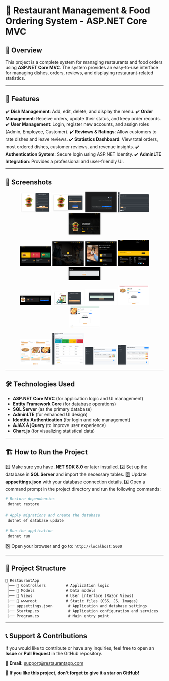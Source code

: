 # 📌 Restaurant Management & Food Ordering System - ASP.NET Core MVC

## 📖 Overview

This project is a complete system for managing restaurants and food orders using **ASP.NET Core MVC**. The system provides an easy-to-use interface for managing dishes, orders, reviews, and displaying restaurant-related statistics.

---

## 🚀 Features

✔️ **Dish Management**: Add, edit, delete, and display the menu. ✔️ **Order Management**: Receive orders, update their status, and keep order records. ✔️ **User Management**: Login, register new accounts, and assign roles (Admin, Employee, Customer). ✔️ **Reviews & Ratings**: Allow customers to rate dishes and leave reviews. ✔️ **Statistics Dashboard**: View total orders, most ordered dishes, customer reviews, and revenue insights. ✔️ **Authentication System**: Secure login using ASP.NET Identity. ✔️ **AdminLTE Integration**: Provides a professional and user-friendly UI.

---

## 📸 Screenshots

<p align="center">
  <img src="Screenshots/1 (1).png" width="100">
  <img src="Screenshots/1 (2).png" width="100">
  <img src="Screenshots/1 (3).png" width="100">
  <img src="Screenshots/1 (4).png" width="100">
  <img src="Screenshots/1 (5).png" width="100">
</p>

<p align="center">
  <img src="Screenshots/1 (6).png" width="100">
  <img src="Screenshots/1 (7).png" width="100">
  <img src="Screenshots/1 (8).png" width="100">
  <img src="Screenshots/1 (9).png" width="100">
  <img src="Screenshots/1 (10).png" width="100">
</p>

<p align="center">
  <img src="Screenshots/1 (11).png" width="100">
  <img src="Screenshots/1 (12).png" width="100">
  <img src="Screenshots/1 (13).png" width="100">
  <img src="Screenshots/1 (14).png" width="100">
  <img src="Screenshots/1 (15).png" width="100">
</p>

<p align="center">
  <img src="Screenshots/1 (16).png" width="100">
  <img src="Screenshots/1 (17).png" width="100">
  <img src="Screenshots/1 (18).png" width="100">
  <img src="Screenshots/1 (19).png" width="100">
</p>


---

## 🛠️ Technologies Used

- **ASP.NET Core MVC** (for application logic and UI management)
- **Entity Framework Core** (for database operations)
- **SQL Server** (as the primary database)
- **AdminLTE** (for enhanced UI design)
- **Identity Authentication** (for login and role management)
- **AJAX & jQuery** (to improve user experience)
- **Chart.js** (for visualizing statistical data)

---

## 🏗️ How to Run the Project

1️⃣ Make sure you have **.NET SDK 8.0** or later installed. 2️⃣ Set up the database in **SQL Server** and import the necessary tables. 3️⃣ Update **appsettings.json** with your database connection details. 4️⃣ Open a command prompt in the project directory and run the following commands:

```bash
# Restore dependencies
 dotnet restore

# Apply migrations and create the database
 dotnet ef database update

# Run the application
 dotnet run
```

5️⃣ Open your browser and go to: `http://localhost:5000`

---

## 📌 Project Structure

```
📂 RestaurantApp
 ├── 📂 Controllers         # Application logic
 ├── 📂 Models              # Data models
 ├── 📂 Views               # User interface (Razor Views)
 ├── 📂 wwwroot             # Static files (CSS, JS, Images)
 ├── appsettings.json       # Application and database settings
 ├── Startup.cs             # Application configuration and services
 ├── Program.cs             # Main entry point
```

---

## 📞 Support & Contributions

If you would like to contribute or have any inquiries, feel free to open an **Issue** or **Pull Request** in the GitHub repository.

📧 **Email:** [support@restaurantapp.com](mailto\:support@restaurantapp.com)

🌟 **If you like this project, don't forget to give it a star on GitHub!**

